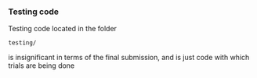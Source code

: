 ### Testing code

Testing code located in the folder

```
testing/
```

is insignificant in terms of the final submission, and is just code with which
trials are being done
